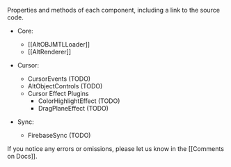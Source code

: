Properties and methods of each component, including a link to the source code.

* Core: 
    * [[AltOBJMTLLoader]]
    * [[AltRenderer]]

* Cursor: 
    * CursorEvents (TODO)
    * AltObjectControls (TODO)
    * Cursor Effect Plugins
        * ColorHighlightEffect (TODO)
        * DragPlaneEffect (TODO)

* Sync: 
    * FirebaseSync (TODO)


If you notice any errors or omissions, please let us know in the [[Comments on Docs]].  
